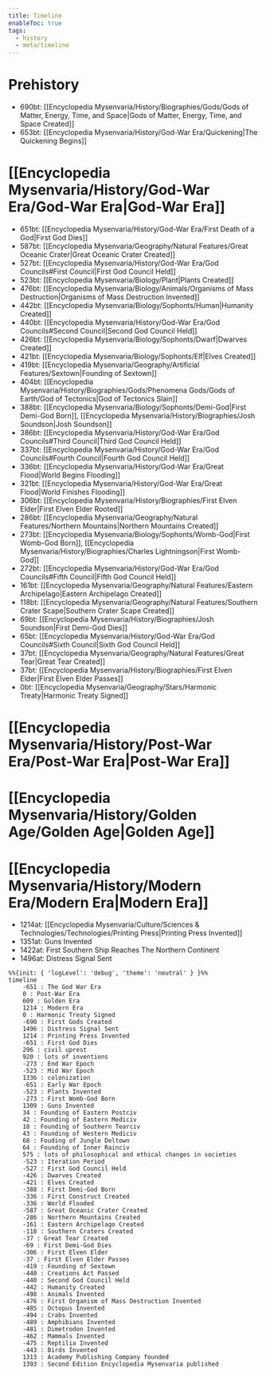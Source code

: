 ```yaml
---
title: Timeline
enableToc: true
tags:
  - history
  - meta/timeline
---
```

# Prehistory
- 690bt: [[Encyclopedia Mysenvaria/History/Biographies/Gods/Gods of Matter, Energy, Time, and Space|Gods of Matter, Energy, Time, and Space Created]]
- 653bt: [[Encyclopedia Mysenvaria/History/God-War Era/Quickening|The Quickening Begins]]
# [[Encyclopedia Mysenvaria/History/God-War Era/God-War Era|God-War Era]]
- 651bt: [[Encyclopedia Mysenvaria/History/God-War Era/First Death of a God|First God Dies]]
- 587bt: [[Encyclopedia Mysenvaria/Geography/Natural Features/Great Oceanic Crater|Great Oceanic Crater Created]]
- 527bt: [[Encyclopedia Mysenvaria/History/God-War Era/God Councils#First Council|First God Council Held]]
- 523bt: [[Encyclopedia Mysenvaria/Biology/Plant|Plants Created]]
- 476bt: [[Encyclopedia Mysenvaria/Biology/Animals/Organisms of Mass Destruction|Organisms of Mass Destruction Invented]]
- 442bt: [[Encyclopedia Mysenvaria/Biology/Sophonts/Human|Humanity Created]]
- 440bt: [[Encyclopedia Mysenvaria/History/God-War Era/God Councils#Second Council|Second God Council Held]]
- 426bt: [[Encyclopedia Mysenvaria/Biology/Sophonts/Dwarf|Dwarves Created]]
- 421bt: [[Encyclopedia Mysenvaria/Biology/Sophonts/Elf|Elves Created]]
- 419bt: [[Encyclopedia Mysenvaria/Geography/Artificial Features/Sextown|Founding of Sextown]]
- 404bt: [[Encyclopedia Mysenvaria/History/Biographies/Gods/Phenomena Gods/Gods of Earth/God of Tectonics|God of Tectonics Slain]]
- 388bt: [[Encyclopedia Mysenvaria/Biology/Sophonts/Demi-God|First Demi-God Born]], [[Encyclopedia Mysenvaria/History/Biographies/Josh Soundson|Josh Soundson]]
- 386bt: [[Encyclopedia Mysenvaria/History/God-War Era/God Councils#Third Council|Third God Council Held]]
- 337bt: [[Encyclopedia Mysenvaria/History/God-War Era/God Councils#Fourth Council|Fourth God Council Held]]
- 336bt: [[Encyclopedia Mysenvaria/History/God-War Era/Great Flood|World Begins Flooding]]
- 321bt: [[Encyclopedia Mysenvaria/History/God-War Era/Great Flood|World Finishes Flooding]]
- 306bt: [[Encyclopedia Mysenvaria/History/Biographies/First Elven Elder|First Elven Elder Rooted]]
- 286bt: [[Encyclopedia Mysenvaria/Geography/Natural Features/Northern Mountains|Northern Mountains Created]]
- 273bt: [[Encyclopedia Mysenvaria/Biology/Sophonts/Womb-God|First Womb-God Born]], [[Encyclopedia Mysenvaria/History/Biographies/Charles Lightningson|First Womb-God]]
- 272bt: [[Encyclopedia Mysenvaria/History/God-War Era/God Councils#Fifth Council|Fifth God Council Held]]
- 161bt: [[Encyclopedia Mysenvaria/Geography/Natural Features/Eastern Archipelago|Eastern Archipelago Created]]
- 118bt: [[Encyclopedia Mysenvaria/Geography/Natural Features/Southern Crater Scape|Southern Crater Scape Created]]
- 69bt: [[Encyclopedia Mysenvaria/History/Biographies/Josh Soundson|First Demi-God Dies]]
- 65bt: [[Encyclopedia Mysenvaria/History/God-War Era/God Councils#Sixth Council|Sixth God Council Held]]
- 37bt: [[Encyclopedia Mysenvaria/Geography/Natural Features/Great Tear|Great Tear Created]]
- 37bt: [[Encyclopedia Mysenvaria/History/Biographies/First Elven Elder|First Elven Elder Passes]]
- 0bt: [[Encyclopedia Mysenvaria/Geography/Stars/Harmonic Treaty|Harmonic Treaty Signed]]

# [[Encyclopedia Mysenvaria/History/Post-War Era/Post-War Era|Post-War Era]]

# [[Encyclopedia Mysenvaria/History/Golden Age/Golden Age|Golden Age]]

# [[Encyclopedia Mysenvaria/History/Modern Era/Modern Era|Modern Era]]
- 1214at: [[Encyclopedia Mysenvaria/Culture/Sciences & Technologies/Technologies/Printing Press|Printing Press Invented]]
- 1351at: Guns Invented
- 1422at: First Southern Ship Reaches The Northern Continent
- 1496at: Distress Signal Sent

```mermaid
%%{init: { 'logLevel': 'debug', 'theme': 'neutral' } }%%
timeline
    -651 : The God War Era
    0 : Post-War Era
    609 : Golden Era
    1214 : Modern Era
    0 : Harmonic Treaty Signed
    -690 : First Gods Created
    1496 : Distress Signal Sent
    1214 : Printing Press Invented
    -651 : First God Dies
    296 : civil uprest
    920 : lots of inventions
    -273 : End War Epoch
    -523 : Mid War Epoch
    1336 : colonization
    -651 : Early War Epoch
    -523 : Plants Invented
    -273 : First Womb-God Born
    1309 : Guns Invented
    34 : Founding of Eastern Postciv
    42 : Founding of Eastern Mediciv
    18 : Founding of Southern Tearciv
    43 : Founding of Western Mediciv
    68 : Fouding of Jungle Deltown
    64 : Founding of Inner Rainciv
    575 : lots of philosophical and ethical changes in societies
    -523 : Iteration Period
    -527 : First God Council Held
    -426 : Dwarves Created
    -421 : Elves Created
    -388 : First Demi-God Born
    -336 : First Construct Created
    -336 : World Flooded
    -587 : Great Oceanic Crater Created
    -286 : Northern Mountains Created
    -161 : Eastern Archipelago Created
    -118 : Southern Craters Created
    -37 : Great Tear Created
    -69 : First Demi-God Dies
    -306 : First Elven Elder
    -37 : First Elven Elder Passes
    -419 : Founding of Sextown
    -440 : Creations Act Passed
    -440 : Second God Council Held
    -442 : Humanity Created
    -498 : Animals Invented
    -476 : First Organism of Mass Destruction Invented
    -485 : Octopus Invented
    -494 : Crabs Invented
    -489 : Amphibians Invented
    -481 : Dimetrodon Invented
    -462 : Mammals Invented
    -475 : Reptilia Invented
    -443 : Birds Invented
    1313 : Academy Publishing Company founded
    1393 : Second Edition Encyclopedia Mysenvaria published
```